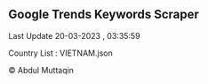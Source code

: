 

## Google Trends Keywords Scraper 
 
Last Update 20-03-2023 , 03:35:59

Country List :
VIETNAM.json



© Abdul Muttaqin 
